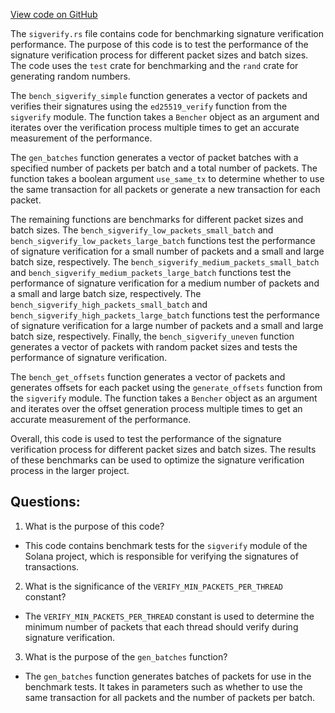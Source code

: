 
[View code on GitHub](https://github.com/solana-labs/solana/blob/master/perf/benches/sigverify.rs)

The `sigverify.rs` file contains code for benchmarking signature verification performance. The purpose of this code is to test the performance of the signature verification process for different packet sizes and batch sizes. The code uses the `test` crate for benchmarking and the `rand` crate for generating random numbers.

The `bench_sigverify_simple` function generates a vector of packets and verifies their signatures using the `ed25519_verify` function from the `sigverify` module. The function takes a `Bencher` object as an argument and iterates over the verification process multiple times to get an accurate measurement of the performance.

The `gen_batches` function generates a vector of packet batches with a specified number of packets per batch and a total number of packets. The function takes a boolean argument `use_same_tx` to determine whether to use the same transaction for all packets or generate a new transaction for each packet.

The remaining functions are benchmarks for different packet sizes and batch sizes. The `bench_sigverify_low_packets_small_batch` and `bench_sigverify_low_packets_large_batch` functions test the performance of signature verification for a small number of packets and a small and large batch size, respectively. The `bench_sigverify_medium_packets_small_batch` and `bench_sigverify_medium_packets_large_batch` functions test the performance of signature verification for a medium number of packets and a small and large batch size, respectively. The `bench_sigverify_high_packets_small_batch` and `bench_sigverify_high_packets_large_batch` functions test the performance of signature verification for a large number of packets and a small and large batch size, respectively. Finally, the `bench_sigverify_uneven` function generates a vector of packets with random packet sizes and tests the performance of signature verification.

The `bench_get_offsets` function generates a vector of packets and generates offsets for each packet using the `generate_offsets` function from the `sigverify` module. The function takes a `Bencher` object as an argument and iterates over the offset generation process multiple times to get an accurate measurement of the performance.

Overall, this code is used to test the performance of the signature verification process for different packet sizes and batch sizes. The results of these benchmarks can be used to optimize the signature verification process in the larger project.
## Questions: 
 1. What is the purpose of this code?
- This code contains benchmark tests for the `sigverify` module of the Solana project, which is responsible for verifying the signatures of transactions.

2. What is the significance of the `VERIFY_MIN_PACKETS_PER_THREAD` constant?
- The `VERIFY_MIN_PACKETS_PER_THREAD` constant is used to determine the minimum number of packets that each thread should verify during signature verification.

3. What is the purpose of the `gen_batches` function?
- The `gen_batches` function generates batches of packets for use in the benchmark tests. It takes in parameters such as whether to use the same transaction for all packets and the number of packets per batch.